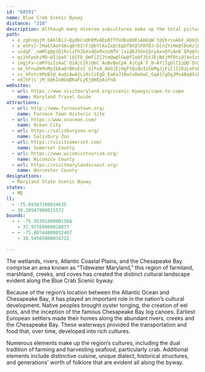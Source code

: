 ```yaml
---
id: "60591"
name: Blue Crab Scenic Byway
distance: "210"
description: Although many diverse subcultures make up the total picture of the byway, the overarching themes of the Chesapeake Country/Blue Crab region, from seafood to folklore, unite them all against the landscape of tidewater Maryland.
path:
  - o_zgFnqojM_bAblBiJ~Qy@bCo@hEMxAEpBTfYUdEo@dEsAbEqW`t@{Kr\oAbF_AbH}Hnr@U~CG`DfE|z@h@fDhAvEp@bFP~FUzGmBrMgBjY_Ej_@e@nDcDjL]`@cBdA_AzBy@rCuR|aAyD|QkA~Eb@f@~ApEnKdXxHvSrBrEbAlAzEfAjBH`BKnDq@zIgAbDEt@JlDf@fk@rMhR~D~Bz@vBdBhj@hq@`VdYd@[vCgAhA|FxA`GlC~IxBfFfn@~lA|A`CrBjCrFnFhNzLz@~@vBtCdClEfAjC~@xClTdv@lBxEvMtSj^~h@rDnG|AzDh@pBvKrl@`AnDlBfEtVt\lD|DdCbCbr@lk@hBlBnBrCr@lAzBnF`ArDfHh^xAtHd@~Dn@|GpD|j@nBne@bAjJbDdR~@`Hh@jGr@|Pd@tGjIv`@|BnNbBrEfIpQjClDjCdClExCbDrAlA^zEv@h`@|BrCXfDp@rC`ArKlFzCvBnCfCtIzJx@l@pMlG`KdErBrAiRvZmg@jv@iW|c@sB~CiAnEwDpd@sD_@_@LUf@C~AX`QIfFoAfS_BxOuKtu@o@pDsAtGcAxDkAnDgCrG_AxByS|`@`g@|tB`CnIbCvB`Bf@`BB|g@aFn@@nAZhAn@b@`@fBlClT|f@hDhIp@`Cl@`DRpB~@zMlG|p@x@pFx@`C~@rBdAxA`D~Cre@rb@nBtB`GvH~A`B~Y|TdN~KxCzD~AxCnAxC|A|GNjATjE?nCWpEeJtm@{AvIgM`{@o@fEqZtyAlI`Er@d@nAnAl@hAjAhDpD`LxAdDzHvJ`l@xr@bA`Bt@pCHrDyB|r@@bSKxEaDlg@WlECfCzCrr@VzMDbN|Cj~@y@xA??eNuUk|Bc|DeG_KcCiDoC_D}CsCkG{E}EwCcF_CebEktAkaBmj@ep@}TwZuJcg@uP}BQuBJoCZ{CJ_CEkFg@iD}@}B{@}gAoh@yD_Boo@iTuEkAsDg@eGc@eIAm~AlCgJ^iCd@mD`A]YW_AU_@}@a@w@IgXh@kDCsPb@wHCyCLcBZwGnBw]`JsOlErAfINJjBc@jC`Sx@zKt@fIlBfQtQfnA|Ep[bAfFb@tAhA~B~BrC~QrOvSvQ~@`ArAvBbA~Bt@nD^~E~@tp@fDntBJfK?|SHhKlCvlBxGxhFZfMt@bSJfGsFlg@gAxG{A`GOvAOzl@DpJPrFv@xGfOfnAtHzo@xCli@XnIQxFi@xD_Mld@gHtTcFnN}DzGs@~AY`FCdGJz[DpBTxCh@jDtBzHbUdv@fAxCdBdDpBlCvItIdArApHfKxA`D~@xDZ~BfCjSRpF^|VH`CT`Bn@~A|BlEzHzMpNrPlBtAdElBjAv@vL`KzIxGbFtEhClBdAf@fGUdd@fH`A@fCu@lF}ChA?xBb@h@@^y@|@mEZwKJ_Af@YnC?XIRa@~@sE`@mAjBmD~@eAnBkAf@?vKrAz@V|At@LNNl@Cz@m@|BBNRThCbB`GpC|EjCz@zBzElFlHxEhBbBbC~C|@rCZj@r@P|FSr@BlH~AbEjAh@d@vBlDnCrFNLN?\WbM_Nf@_BZgBRW|BsBdBmApDcA~@?
  - e_ehFv}~lMaElAoFdAcg@rDZrF|@bYtAvZx@|EpDfNt@lFRfDJ~D[nZYzHe@lDoKzj@mH~^i@zDO|BG~Ch@d[^nNAlEUlD_@rCg@`Cu@`CcAbCsB`D_DlD}DdCmVjNaEpC_DrCgFdGmVl[}FrG_M`Lmr@xi@qDnBsBv@cFlAoL`CoA\sG~@qFFwAMoDo@yAa@{XoK}E_Cu@?SLi@lAyB`Li@dBkA`Cs@bCs@tHe@pBw@`A_BjAgJlEwFbDmBhBcEvFU~@XdCSlB}@dCwIpROl@Eh@?nA^lMDhIA^S\sAZ{MdCi@?c@VkArBgAhCeDpFaDlAoA^kELqBAs@J}TpK}B|@eBd@iFh@u_@vA@fCGzA]rC}C~OUx@}@rBmGtKsBhEy@nCq@vDW~BsDzr@EtDDpBTlBd@jC`E|LXbCHhCGjCoCx^KdECxS]lEa@pBk@lBmA`CyArBcA~@mCbBwNbHs_@`XaJzGiBhBeB~BiMzR]PJdA@zB]hOKzAYdByS|t@{A~DqFlHe@~@eB`FaApEwI`i@c@`DMxEFtCZ~D~AzMl@tCdBdGrRh\zGtKx@fB?`PNf@|B~@rWbInAVfYxBtOxAbDl@xPrGt`Ad\`FXTP^lAxAxGz@fD`AxBpAjBv@f@hBx@xAZnEd@l@RtLrKlCdBtAj@lCf@rDpAbANhALhTp@~BEbWoDva@sEv^_HpDg@`Jy@zGeAtOsE`Ae@|AmBnAe@`@Af@LjHlF
  - usdgF`_nmMlg@p{@jRv\zFhJbXvd@xMxUzNfV`[xi@bJhOn{@ryAxv@fsAnK`QPp@rA`CxDnFpElIbXvd@~DzGvArBdJlJ|HbKxCxEnPf_@hAjBl@|A
  - qs}hFpohiMD~@I|@aO`|@{Fb_@mF|Z{Jtm@w@lGw@fIe@fJStJEjNXjMfDti@|AnSzCxd@HrJStG_@`F{@nGq@dDy@~CmLp]id@tqA}AxGYzAo@fFYrEOfHD~FVnFv@rHzKli@|BnJ|@xEvJld@~@rFbAxHr@nIN~DrAFh@VjRbu@xBzEtHhMhD~F^fC\xD`Alk@aG|S}EtMg@dAu@jAmBtAwz@|^}CzBcNlM{AzCgFfLwYnq@}BqBo@Io@HeNxGyD|AmC^{ZtCsDVs@CoOaAoBZgBr@uAbAqHnG}ClDyErGaBrCiAxCgb@zuAeq@xiCu\d`A[pAC`ACr@J~@tV`}AnAdXbCzl@e@vu@_@|~@bD|{ADxaB{K`_Eo@zW{@jXgCdcAc@tK`A~fB`Aj~@n@`FjGh]|EvZTtBNdFLz@dB|FHt@|Cva@N`Fy@|S@|C`FxaCR~DjHpa@d@fBfTr_@nH`M|C`Gb@vAf@zDd]foDFlCc@bPsAh^mAvVE~BNrLJr_@ZrYzArNNlBx@db@XdFr@vDhCxKhC|LzJb]aKdb@iCrMOtAp@fPl@hRCTdJfi@b@lDnA~Fr@lHNxLIbJDj@IlAe@dFs@tD_A`EuExOgBzGOtA]lGRlRXfJvGff@bB|NZlERlFR`MZ|U?|J^`Sn@lKzFhk@NjC?rB]xJsCr_@KxDDzCHlAd@fDfA~DrJbV~J|TdAxCZdC`Dbl@b@fCh@dBd@fAjAhBv]ld@z@jBl@fCTrC|D~w@D~CsA`p@Q~DgBbwAWtV{@~sAQnZ@rBr@lH~@`EtSfk@l@rBRfANrBDvCh@br@hCd`@vC|a@f@fGl@bCr@hA`Az@pzBfnBxg@tVxLnEjBvArO`NxB`CxA`CvAfDb[jkAhAzDhA~Cx@lBbCrEn_@lp@t@xBZxA
  - imgjFx~cmMfGsIzAaC`@iA|C{K|@mC`AoBvBeCpA_AjCgA`F_B~AY|Ig@lCIz@D`Dr@bAh@hAr@hAfA|AzBj@~AbAlDVxDMn}@DtMz@tI|AhE|@hBp@fAhBxBfC`BdBr@f`@vGdAZbAd@t\j[rFtFvF~GxC`CjMrHpJdFfBr@`B`@vEb@nKZjCb@fDz@`[|LtHdDvHrDpZnOhDxAnBX~BKlAUpAq@lIiGpI_FtDeBzBe@nCGvCXvJxA`Fd@df@xCbC?vDQnB_@jGgBvHqAvk@gGsAiJY_E^mHnBeV?sTKs\YgKoAwPyE_^y@yLcAog@NyGXyDn@eEz@aEvB{GrB_EnM_QrAcCxBwFhBeGhAkF^{CNiFE}BmD_x@i@yGc@_DeBmHk[_fA]aBMsB}@iR`@e@hPe]b@sAl@gDtA{ObAd@lL~DlA`AvDxErGxCbCx@dKt@vADzSQru@oA~PIpNdB~Q|CjWnDo@~^YfB}@vDEr@A~@JxAh@lBd@dAlBzC|LxLnDvDhh@n|@pI`J|IlHz[p`@rKbN`DnF`InOjVhc@jBzBdIxHpOvQ|W|[|CzElSd`@xAvBdAlAtLtKv[v^|DzEfDjFp^jp@zEgCxByAzQsMvBoArBm@zJq@nAWpA{@`D{DvAq@zAQlVOfJt@d[dB
  - oe_hFnudkMvMyIbAa@rBKxEsC`U{PxA_AbG{EjHgFtQiQnIsGbMgJjFiC|I}DzLoFnBq@xQeC`DMdBBfDRlOzCnG~AdLrDxKrEdTbLpHlDvIrDvI~CbEjAtIlBjyAh\jCZpFXxAXjAl@~AxAlUtU`Av@dAf@xBXvJVlZtD`F^jNJfg@QvCLh]xCvBj@r@Xxh@|V|Br@rCd@vDD~De@vU_I|DaAlCYjBAtETvIvB`JtC~BlApJdGxNbH~@|@rBnCvFvIxDjIzE~AvFpAbADzGQt@E|EkAlAMvB?pZ~AvGAzLNzJn@hBZxAd@`Af@dBrAfCxChItKlDjD|AlAbz@`j@jClAzCv@v[fClCd@jA^dG`DxDlCpB|BbIbL
  - cv_hFntckMyB}@_Au@iAwA{LiXcCiEgD_EaKaJ}BuCoBeDwC_GqA{CgDgJMsABqAXiBgCeAsBqAee@{^sPaMgLaI}QaO_B_B}B_DsBmEsRin@yAqD_CuCcDkCme@g]gFaDeBw@cEkAcb@cIoCcAyCgBgByAyCmDeYud@uBeFiAkEmDyYwEyWq@cF]wEIqE^oWEsD]cEq@_FgAaE_CmFcD_F_b@al@y@oAiBwDiAuCcAcE}AiIer@o{D_BaHgBsG{BaGsBuEaCiE{BmDqDuEwJcLoHyJ}MiOcCmD}CmGyC{JqEgPo@aB_CeFgC}DcCkC_As@eQ{L_JsHmK_Iu[aWgHkFcCsAmEkBe}@cXqF{BqFgDa@e@cHeGuBuAsDsBuFwB_RqFwFwAwHqAka@iEwB_@yDkAsCmAaEkDqG{G}M{OcD{CsAw@yD{AcSaElBaOl@uDpCkKtCoJfAeD~A{DlBaEhFmJvBmDjLoOjJuMxAuDxCyN|AmEhAsBxQcW~a@}q@`d@sq@pDcGfFyJlDgHxCoHzHcXdQkh@TUx@IfFhBvD`A`uAdYjEVdNKnBLjKdBfH~A~B`ApE|CpKhMjAfA|PxKbFzDfB^xDKtA_@nBgAz@_AnAkBxiBk}C
  - ed|hF|v`jM_b@kIoBUqBKaFLyEj@mEpAsFnB
websites:
  - url: https://www.visitmaryland.org/scenic-byways/cape-to-cape
    name: Maryland Travel Guide
attractions:
  - url: http://www.furnacetown.org/
    name: Furnace Town Historic Site
  - url: https://www.ococean.com/
    name: Ocean City
  - url: https://salisburyzoo.org/
    name: Salisbury Zoo
  - url: https://visitsomerset.com/
    name: Somerset County
  - url: https://www.wicomicotourism.org/
    name: Wicomico County
  - url: https://visitmarylandscoast.org/
    name: Worcester County
designations:
  - Maryland State Scenic Byway
states:
  - MD
ll:
  - -75.69387100034635
  - 38.20547900015572
bounds:
  - - -75.95391800001568
    - 37.97769900010877
  - - -75.08744800032497
    - 38.54565000034722

---
```


The wetlands, rivers, Atlantic Coastal Plains, and the Chesapeake Bay comprise an area known as “Tidewater Maryland,” this region of farmland, marshland, creeks, and coves has created the distinct cultural landscape evident along the Blue Crab Scenic byway.

Because of the region’s location between the Atlantic Ocean and Chesapeake Bay, it has played an important role in the nation’s cultural development. Native peoples brought oyster tonging, the creation of eel pots, and the inception of the famous Chesapeake Bay log canoes. Earliest European settlers made their homes along the abundant rivers, creeks and the Chesapeake Bay. These waterways provided the transportation and food that, over time, developed into rich cultures.

Numerous elements make up the region’s cultures, including the dual tradition of farming and harvesting seafood, particularly crab. Additional elements include distinctive cuisine, unique dialect, historical structures, and generations’ worth of folklore that are evident all along the byway.
